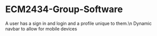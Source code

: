 # ECM2434-Group-Software
A user has a sign in and login and a profile unique to them.\n
Dynamic navbar to allow for mobile devices
